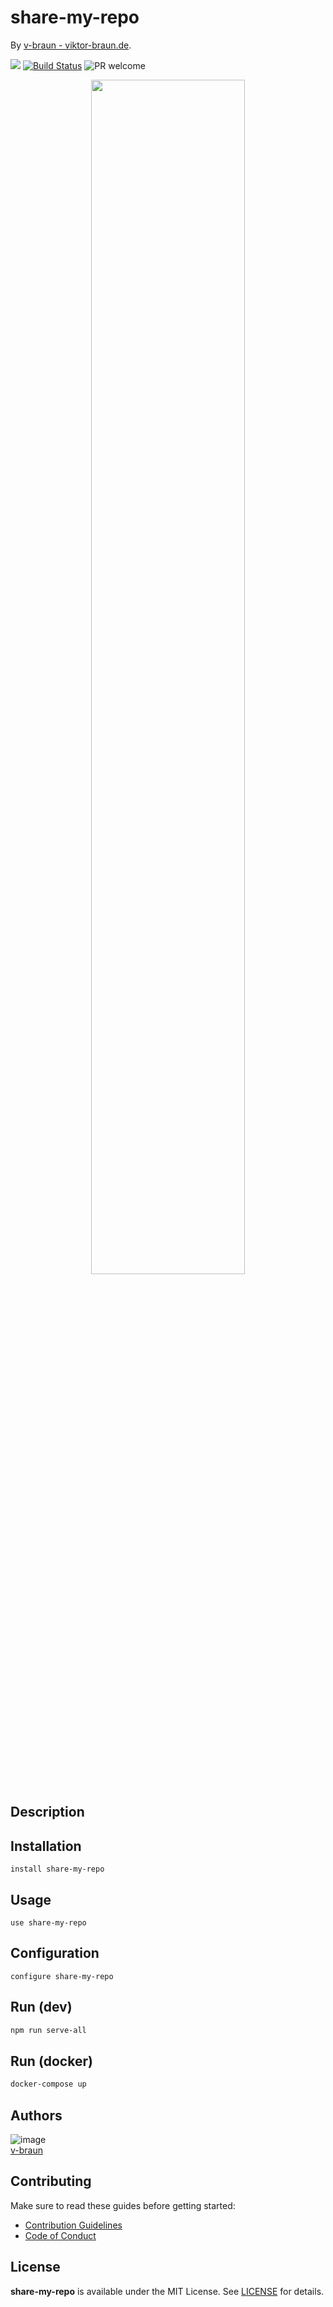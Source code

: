 # share-my-repo
> 

By [v-braun - viktor-braun.de](https://viktor-braun.de).

[![](https://img.shields.io/github/license/v-braun/share-my-repo.svg?style=flat-square)](https://github.com/v-braun/share-my-repo/blob/master/LICENSE)
[![Build Status](https://img.shields.io/travis/v-braun/share-my-repo.svg?style=flat-square)](https://travis-ci.org/v-braun/share-my-repo)
![PR welcome](https://img.shields.io/badge/PR-welcome-green.svg?style=flat-square)

<p align="center">
<img width="70%" src="https://via.placeholder.com/800x480.png?text=this%20is%20a%20placeholder%20for%20the%20project%20banner" />
</p>


## Description


## Installation

```
install share-my-repo
```


## Usage

```
use share-my-repo
```

## Configuration

```
configure share-my-repo
```

## Run (dev)

```bash
npm run serve-all
```

## Run (docker)

```bash
docker-compose up
```


## Authors

![image](https://avatars3.githubusercontent.com/u/4738210?v=3&amp;s=50)  
[v-braun](https://github.com/v-braun/)



## Contributing

Make sure to read these guides before getting started:
- [Contribution Guidelines](https://github.com/v-braun/share-my-repo/blob/master/CONTRIBUTING.md)
- [Code of Conduct](https://github.com/v-braun/share-my-repo/blob/master/CODE_OF_CONDUCT.md)

## License
**share-my-repo** is available under the MIT License. See [LICENSE](https://github.com/v-braun/share-my-repo/blob/master/LICENSE) for details.
